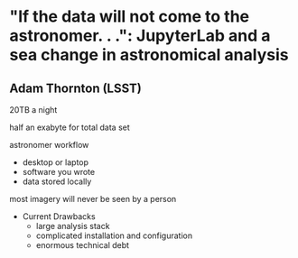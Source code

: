 # "If the data will not come to the astronomer. . .": JupyterLab and a sea change in astronomical analysis

## Adam Thornton (LSST)

20TB a night

half an exabyte for total data set

astronomer workflow
  * desktop or laptop
  * software you wrote
  * data stored locally
  
most imagery will never be seen by a person

* Current Drawbacks
  * large analysis stack
  * complicated installation and configuration
  * enormous technical debt
  
